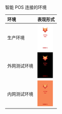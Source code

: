 智能 POS 连接的环境

| 环境 | 表现形式 |
|:--|:--|
| 生产环境 | ![](../img/address_3.png)|
| 外网测试环境  | ![](../img/address_2.png) |
| 内网测试环境 | ![](../img/address_1.png) |

